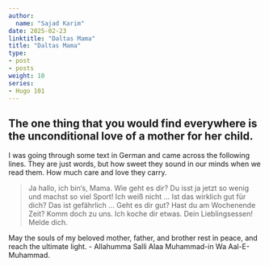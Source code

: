 ```yaml
---
author:
  name: "Sajad Karim"
date: 2025-02-23
linktitle: "Daltas Mama"
title: "Daltas Mama"
type:
- post
- posts
weight: 10
series:
- Hugo 101
---
```


## The one thing that you would find everywhere is the unconditional love of a mother for her child. 

I was going through some text in German and came across the following lines. They are just words, but how sweet they sound in our minds when we read them. How much care and love they carry.

> Ja hallo, ich bin‘s, Mama. Wie geht es dir? Du isst ja jetzt so wenig und machst so viel Sport! Ich weiß nicht … Ist das wirklich gut für dich? Das ist gefährlich … Geht es dir gut? Hast du am Wochenende Zeit?
Komm doch zu uns. Ich koche dir etwas. Dein Lieblingsessen! Melde dich.

May the souls of my beloved mother, father, and brother rest in peace, and reach the ultimate light. - Allahumma Salli Alaa Muhammad-in Wa Aal-E-Muhammad.
